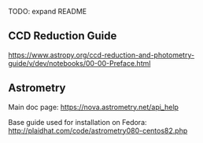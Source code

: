 TODO: expand README

## CCD Reduction Guide

https://www.astropy.org/ccd-reduction-and-photometry-guide/v/dev/notebooks/00-00-Preface.html 

## Astrometry

Main doc page: https://nova.astrometry.net/api_help

Base guide used for installation on Fedora: http://plaidhat.com/code/astrometry080-centos82.php